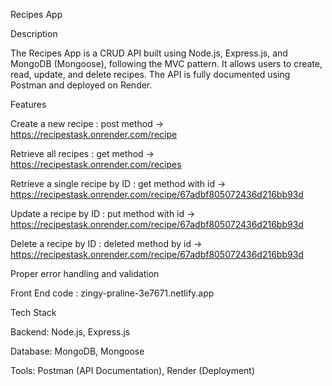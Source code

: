 Recipes App

Description

The Recipes App is a CRUD API built using Node.js, Express.js, and MongoDB (Mongoose), following the MVC pattern. It allows users to create, read, update, and delete recipes. The API is fully documented using Postman and deployed on Render.

Features

Create a new recipe : post method  ->  https://recipestask.onrender.com/recipe

Retrieve all recipes : get method -> https://recipestask.onrender.com/recipes

Retrieve a single recipe by ID : get method with id -> https://recipestask.onrender.com/recipe/67adbf805072436d216bb93d

Update a recipe by ID : put method with id -> https://recipestask.onrender.com/recipe/67adbf805072436d216bb93d

Delete a recipe by ID : deleted method by id -> https://recipestask.onrender.com/recipe/67adbf805072436d216bb93d

Proper error handling and validation

Front End code : zingy-praline-3e7671.netlify.app

Tech Stack

Backend: Node.js, Express.js

Database: MongoDB, Mongoose

Tools: Postman (API Documentation), Render (Deployment)
